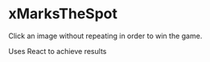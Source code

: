 # xMarksTheSpot
Click an image without repeating in order to win the game.

Uses React to achieve results
